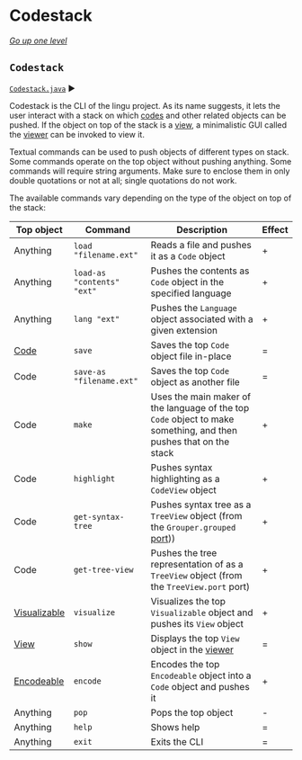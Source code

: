 # Codestack

[_Go up one level_](readme.md)

## `Codestack`

[`Codestack.java`](Codestack.java) :arrow_forward:

Codestack is the CLI of the lingu project. As its name suggests, it lets the user interact with a stack on which [codes](codes.md#code) and other related objects can be pushed. If the object on top of the stack is a [view](../vis/viewing.md#view), a minimalistic GUI called the [viewer](../vis/viewing.md#viewer) can be invoked to view it.

Textual commands can be used to push objects of different types on stack. Some commands operate on the top object without pushing anything. Some commands will require string arguments. Make sure to enclose them in only double quotations or not at all; single quotations do not work.

The available commands vary depending on the type of the object on top of the stack:

| Top object                                     | Command                    | Description                                                                                                       | Effect |
| ---------------------------------------------- | -------------------------- | ----------------------------------------------------------------------------------------------------------------- | ------ |
| Anything                                       | `load "filename.ext"`      | Reads a file and pushes it as a `Code` object                                                                     | +      |
| Anything                                       | `load-as "contents" "ext"` | Pushes the contents as `Code` object in the specified language                                                    | +      |
| Anything                                       | `lang "ext"`               | Pushes the `Language` object associated with a given extension                                                    | +      |
| [Code](codes.md#code)                          | `save`                     | Saves the top `Code` object file in-place                                                                         | =      |
| Code                                           | `save-as "filename.ext"`   | Saves the top `Code` object as another file                                                                       | =      |
| Code                                           | `make`                     | Uses the main maker of the language of the top `Code` object to make something, and then pushes that on the stack | +      |
| Code                                           | `highlight`                | Pushes syntax highlighting as a `CodeView` object                                                                 | +      |
| Code                                           | `get-syntax-tree`          | Pushes syntax tree as a `TreeView` object (from the `Grouper.grouped` [port](processes.md#port)))                 | +      |
| Code                                           | `get-tree-view`            | Pushes the tree representation of as a `TreeView` object (from the `TreeView.port` port)                          | +      |
| [Visualizable](../vis/viewing.md#Visualizable) | `visualize`                | Visualizes the top `Visualizable` object and pushes its `View` object                                             | +      |
| [View](../vis/viewing.md#View)                 | `show`                     | Displays the top `View` object in the [viewer](#viewer)                                                           | =      |
| [Encodeable](codes.md#encodeable)              | `encode`                   | Encodes the top `Encodeable` object into a `Code` object and pushes it                                            | +      |
| Anything                                       | `pop`                      | Pops the top object                                                                                               | -      |
| Anything                                       | `help`                     | Shows help                                                                                                        | =      |
| Anything                                       | `exit`                     | Exits the CLI                                                                                                     | =      |

